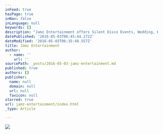```yaml
---
inFeed: true
hasPage: true
inNav: false
inLanguage: null
keywords: []
description: "Jamz Entertainment offers Silent Disco Events, Wedding, High School Prom, Nightclub DJ's and full live bands."
datePublished: '2016-05-03T06:45:44.272Z'
dateModified: '2016-05-03T06:35:48.557Z'
title: Jamz Entertainment
author:
  - name: ''
    url: ''
sourcePath: _posts/2016-05-03-jamz-entertainment.md
published: true
authors: []
publisher:
  name: null
  domain: null
  url: null
  favicon: null
starred: true
url: jamz-entertainment/index.html
_type: Article

---
```

![](https://s3-us-west-2.amazonaws.com/the-grid-img/p/65a967f1b321a2899d6c8d5d454c1c3738fa8934.jpg)